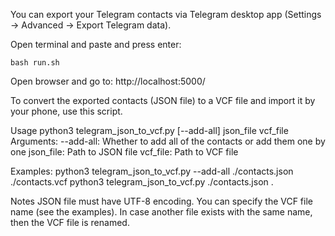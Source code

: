 You can export your Telegram contacts via Telegram desktop app (Settings -> Advanced -> Export Telegram data).



Open terminal and paste and press enter:
```
bash run.sh
```

Open browser and go to: http://localhost:5000/






To convert the exported contacts (JSON file) to a VCF file and import it by your phone, use this script.

Usage
python3 telegram_json_to_vcf.py [--add-all] json_file vcf_file
Arguments:
--add-all: Whether to add all of the contacts or add them one by one
json_file: Path to JSON file
vcf_file: Path to VCF file

Examples:
python3 telegram_json_to_vcf.py --add-all ./contacts.json ./contacts.vcf
python3 telegram_json_to_vcf.py ./contacts.json .

Notes
JSON file must have UTF-8 encoding.
You can specify the VCF file name (see the examples).
In case another file exists with the same name, then the VCF file is renamed.